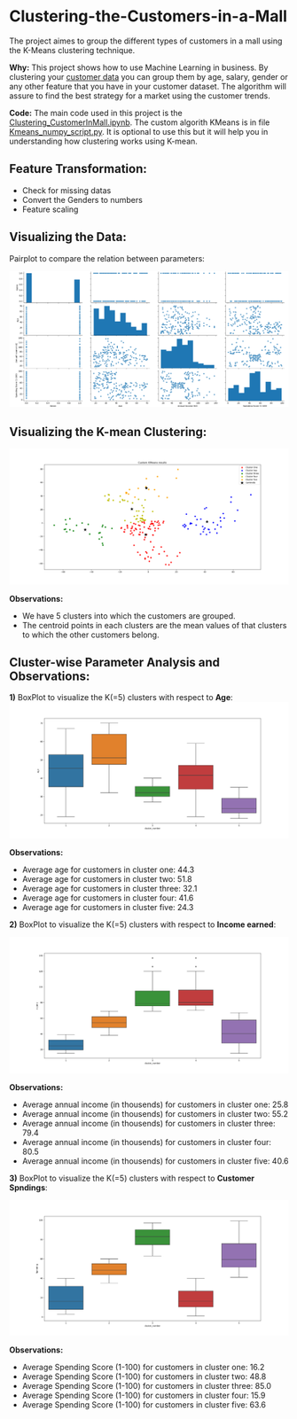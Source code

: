 # Clustering-the-Customers-in-a-Mall

The project aimes to group the different types of customers in a mall using the K-Means clustering technique.  

**Why:** This project shows how to use Machine Learning in business. By clustering your [customer data](https://github.com/srikanthv0610/Clustering-the-Customers-in-a-Mall/tree/main/dataset) you can group them by age, salary, gender or any other feature that you have in your customer dataset. The algorithm will assure to find the best strategy for a market using the customer trends.

**Code:** The main code used in this project is the [Clustering_CustomerInMall.ipynb](https://github.com/srikanthv0610/Clustering-the-Customers-in-a-Mall/blob/main/Clustering_CustomersInMall.py). The custom algorith KMeans is in file [Kmeans_numpy_script.py](https://github.com/srikanthv0610/Clustering-the-Customers-in-a-Mall/blob/main/Kmean_numpy_scipt.py). It is optional to use this but it will help you in understanding how clustering works using K-mean.

## Feature Transformation:

* Check for missing datas
* Convert the Genders to numbers
* Feature scaling

## Visualizing the Data:

Pairplot to compare the relation between parameters:

![Correlation_plot](https://github.com/srikanthv0610/Clustering-the-Customers-in-a-Mall/blob/main/plots/Figure_2.png)


## Visualizing the K-mean Clustering:

![Cluster_plot](https://github.com/srikanthv0610/Clustering-the-Customers-in-a-Mall/blob/main/plots/Figure_3.png)

**Observations:**
* We have 5 clusters into which the customers are grouped. 
* The centroid points in each clusters are the mean values of that clusters to which the other customers belong.

## Cluster-wise Parameter Analysis and Observations:

**1)** BoxPlot to visualize the K(=5) clusters with respect to **Age**:
 ![AgeCluster_plot](https://github.com/srikanthv0610/Clustering-the-Customers-in-a-Mall/blob/main/plots/agewise_cluster.png)
  
**Observations:**
* Average age for customers in cluster one: 44.3
* Average age for customers in cluster two: 51.8
* Average age for customers in cluster three: 32.1
* Average age for customers in cluster four: 41.6
* Average age for customers in cluster five: 24.3
 
**2)** BoxPlot to visualize the K(=5) clusters with respect to **Income earned**:

 ![IncomeCluster_plot](https://github.com/srikanthv0610/Clustering-the-Customers-in-a-Mall/blob/main/plots/income_cluster.png)
 
 **Observations:**
* Average annual income (in thousends) for customers in cluster one: 25.8
* Average annual income (in thousends) for customers in cluster two: 55.2
* Average annual income (in thousends) for customers in cluster three: 79.4
* Average annual income (in thousends) for customers in cluster four: 80.5
* Average annual income (in thousends) for customers in cluster five: 40.6
 
 **3)** BoxPlot to visualize the K(=5) clusters with respect to **Customer Spndings**:

 ![SpendingCluster_plot](https://github.com/srikanthv0610/Clustering-the-Customers-in-a-Mall/blob/main/plots/Spending_cluster.png)
 
  **Observations:**
* Average Spending Score (1-100) for customers in cluster one: 16.2
* Average Spending Score (1-100) for customers in cluster two: 48.8
* Average Spending Score (1-100) for customers in cluster three: 85.0
* Average Spending Score (1-100) for customers in cluster four: 15.9
* Average Spending Score (1-100) for customers in cluster five: 63.6
 

